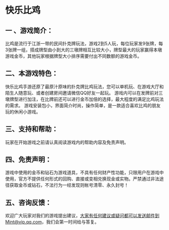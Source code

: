 # 快乐比鸡
## 一 、游戏简介：
比鸡是流行于江浙一带的民间扑克牌玩法，游戏2到5人玩，每位玩家发9张牌，每3张牌一组，搭成牌型由小到大的三墩牌相互比较大小，牌型最大的玩家赢得本墩游戏金币，其他玩家根据牌型大小排序需要付出不同数额的游戏金币。

## 二、本游戏特色：
快乐比鸡手游还原了最原汁原味的扑克牌比鸡玩法，您可以单机玩、在游戏大厅和陌生人随意玩、或者创建房间邀请微信QQ好友一起玩。
游戏内可以在发牌前对三墩牌型进行加注，在比牌前还可以进行金币加倍的选择，最大程度的满足比鸡玩法的需求。
游戏安装包小，界面简介时尚，操作简单，是一款适合喜欢比鸡的朋友玩的休闲小游戏。

## 三、支持和帮助：
玩家在开始游戏之前请认真阅读游戏内的帮助内容及免责声明。

## 四、免责声明：
游戏中使用的金币和钻石为游戏道具，不具有任何财产性功能，只限用户在游戏中使用，官方不提供任何形式的回购、直接或变相兑换现金或实物。严禁通过非法途径获取金币或钻石，不法行为一经发现则帐号清零、永久封号！

## 五、咨询反馈：
欢迎广大玩家对我们的游戏提出建议，大家有任何建议或疑问都可以发送邮件到Mint@vip.qq.com，我们会第一时间给与答复。

